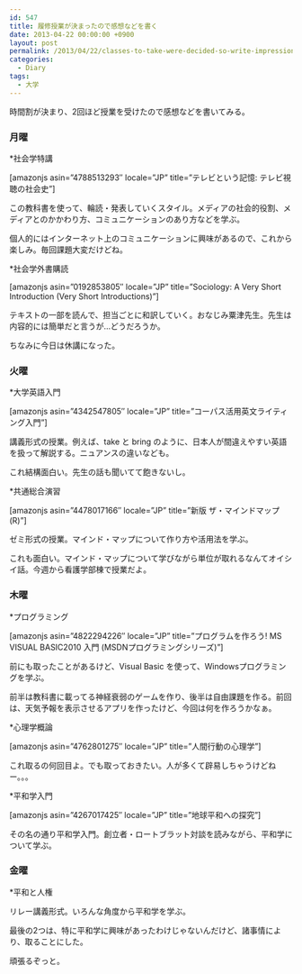 ```yaml
---
id: 547
title: 履修授業が決まったので感想などを書く
date: 2013-04-22 00:00:00 +0900
layout: post
permalink: /2013/04/22/classes-to-take-were-decided-so-write-impressions/
categories:
  - Diary
tags:
  - 大学
---
```

時間割が決まり、2回ほど授業を受けたので感想などを書いてみる。

<!--more-->

### 月曜

*社会学特講
  
[amazonjs asin=&#8221;4788513293&#8243; locale=&#8221;JP&#8221; title=&#8221;テレビという記憶: テレビ視聴の社会史&#8221;]
  
この教科書を使って、輪読・発表していくスタイル。メディアの社会的役割、メディアとのかかわり方、コミュニケーションのあり方などを学ぶ。
  
個人的にはインターネット上のコミュニケーションに興味があるので、これから楽しみ。毎回課題大変だけどね。

*社会学外書購読
  
[amazonjs asin=&#8221;0192853805&#8243; locale=&#8221;JP&#8221; title=&#8221;Sociology: A Very Short Introduction (Very Short Introductions)&#8221;]
  
テキストの一部を読んで、担当ごとに和訳していく。おなじみ粟津先生。先生は内容的には簡単だと言うが…どうだろうか。
  
ちなみに今日は休講になった。

### 火曜

*大学英語入門
  
[amazonjs asin=&#8221;4342547805&#8243; locale=&#8221;JP&#8221; title=&#8221;コーパス活用英文ライティング入門&#8221;]
  
講義形式の授業。例えば、take と bring のように、日本人が間違えやすい英語を扱って解説する。ニュアンスの違いなども。
  
これ結構面白い。先生の話も聞いてて飽きないし。

*共通総合演習
  
[amazonjs asin=&#8221;4478017166&#8243; locale=&#8221;JP&#8221; title=&#8221;新版 ザ・マインドマップ(R)&#8221;]
  
ゼミ形式の授業。マインド・マップについて作り方や活用法を学ぶ。
  
これも面白い。マインド・マップについて学びながら単位が取れるなんてオイシイ話。今週から看護学部棟で授業だよ。

### 木曜

*プログラミング
  
[amazonjs asin=&#8221;4822294226&#8243; locale=&#8221;JP&#8221; title=&#8221;プログラムを作ろう! MS VISUAL BASIC2010 入門 (MSDNプログラミングシリーズ)&#8221;]
  
前にも取ったことがあるけど、Visual Basic を使って、Windowsプログラミングを学ぶ。
  
前半は教科書に載ってる神経衰弱のゲームを作り、後半は自由課題を作る。前回は、天気予報を表示させるアプリを作ったけど、今回は何を作ろうかなぁ。

*心理学概論
  
[amazonjs asin=&#8221;4762801275&#8243; locale=&#8221;JP&#8221; title=&#8221;人間行動の心理学&#8221;]
  
これ取るの何回目よ。でも取っておきたい。人が多くて辟易しちゃうけどねー。。。

*平和学入門
  
[amazonjs asin=&#8221;4267017425&#8243; locale=&#8221;JP&#8221; title=&#8221;地球平和への探究&#8221;]
  
その名の通り平和学入門。創立者・ロートブラット対談を読みながら、平和学について学ぶ。

### 金曜

*平和と人権
  
リレー講義形式。いろんな角度から平和学を学ぶ。

最後の2つは、特に平和学に興味があったわけじゃないんだけど、諸事情により、取ることにした。
  
頑張るぞっと。
